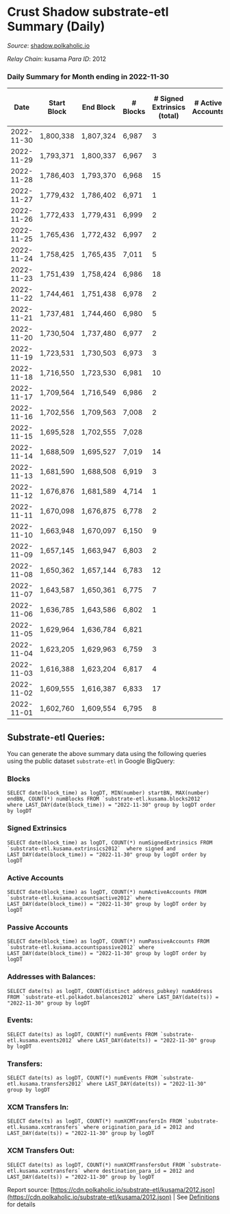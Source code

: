 # Crust Shadow substrate-etl Summary (Daily)

_Source_: [shadow.polkaholic.io](https://shadow.polkaholic.io)

*Relay Chain*: kusama
*Para ID*: 2012



### Daily Summary for Month ending in 2022-11-30


| Date | Start Block | End Block | # Blocks | # Signed Extrinsics (total) | # Active Accounts | # Passive | # New | # Addresses with Balances | # Events | # Transfers | # XCM Transfers In | # XCM Transfers Out | Issues | 
| ---- | ----------- | --------- | -------- | --------------------------- | ----------------- | --------- | ----- | ------------------------- | -------- | ----------- | ------------------ | ------------------- | ------ |
| 2022-11-30 | 1,800,338 | 1,807,324 | 6,987 | 3 |  |  |  | 1,695 | 14,003 | 3 ($21.24) | 1 ($2.25) |   |  |
| 2022-11-29 | 1,793,371 | 1,800,337 | 6,967 | 3 |  |  |  | 1,692 | 13,958 | 3 ($135.92) |   | 1 ($59.70) |  |
| 2022-11-28 | 1,786,403 | 1,793,370 | 6,968 | 15 |  |  |  | 1,691 | 14,074 | 12 ($356.71) | 7 ($59.57) | 9 ($117.44) |  |
| 2022-11-27 | 1,779,432 | 1,786,402 | 6,971 | 1 |  |  |  | 1,689 | 13,950 | 1 ($208.32) |   |   |  |
| 2022-11-26 | 1,772,433 | 1,779,431 | 6,999 | 2 |  |  |  | 1,689 | 14,017 | 2 ($1,065.65) |   |   |  |
| 2022-11-25 | 1,765,436 | 1,772,432 | 6,997 | 2 |  |  |  |  | 14,011 | 2 ($118.90) |   | 1 ($59.45) |  |
| 2022-11-24 | 1,758,425 | 1,765,435 | 7,011 | 5 |  |  |  |  | 14,064 | 3 ($15.52) | 2 ($0.34) | 2 ($0.33) |  |
| 2022-11-23 | 1,751,439 | 1,758,424 | 6,986 | 18 |  |  |  | 1,687 | 14,110 | 13 ($2,148.67) | 4 ($0.57) | 3 ($1.93) |  |
| 2022-11-22 | 1,744,461 | 1,751,438 | 6,978 | 2 |  |  |  | 1,681 | 13,986 | 2 ($121.08) | 3 ($131.92) |   |  |
| 2022-11-21 | 1,737,481 | 1,744,460 | 6,980 | 5 |  |  |  |  | 13,999 | 5 ($252.73) |   | 2 ($126.15) |  |
| 2022-11-20 | 1,730,504 | 1,737,480 | 6,977 | 2 |  |  |  |  | 13,970 | 2 ($124.71) |   | 1 ($62.36) |  |
| 2022-11-19 | 1,723,531 | 1,730,503 | 6,973 | 3 |  |  |  |  | 13,972 | 3 ($239.92) |   | 1 ($205.05) |  |
| 2022-11-18 | 1,716,550 | 1,723,530 | 6,981 | 10 |  |  |  |  | 14,039 | 10 ($1,067.09) |   | 5 ($658.74) |  |
| 2022-11-17 | 1,709,564 | 1,716,549 | 6,986 | 2 |  |  |  | 1,680 | 14,002 | 2 ($559.04) | 4 ($0.23) |   |  |
| 2022-11-16 | 1,702,556 | 1,709,563 | 7,008 | 2 |  |  |  | 1,680 | 14,032 | 2 ($13.05) |   |   |  |
| 2022-11-15 | 1,695,528 | 1,702,555 | 7,028 |  |  |  |  |  | 14,065 |   |   |   |  |
| 2022-11-14 | 1,688,509 | 1,695,527 | 7,019 | 14 |  |  |  |  | 14,132 | 1 ($39.61) |   |   |  |
| 2022-11-13 | 1,681,590 | 1,688,508 | 6,919 | 3 |  |  |  |  | 13,861 | 1 ($29.20) |   |   |  |
| 2022-11-12 | 1,676,876 | 1,681,589 | 4,714 | 1 |  |  |  |  | 9,438 | 1 ($1.04) |   | 1 ($1.04) |  |
| 2022-11-11 | 1,670,098 | 1,676,875 | 6,778 | 2 |  |  |  |  | 13,579 | 1 ($1.01) | 2 ($978.26) | 2 ($1.09) |  |
| 2022-11-10 | 1,663,948 | 1,670,097 | 6,150 | 9 |  |  |  |  | 13,132 | 214 ($466.74) | 8 ($2,055.87) | 4 ($213.07) |  |
| 2022-11-09 | 1,657,145 | 1,663,947 | 6,803 | 2 |  |  |  |  | 13,627 | 2 ($173.54) | 1 ($168.61) | 2 ($173.54) |  |
| 2022-11-08 | 1,650,362 | 1,657,144 | 6,783 | 12 |  |  |  |  | 13,659 | 7 ($6,789.98) |   |   |  |
| 2022-11-07 | 1,643,587 | 1,650,361 | 6,775 | 7 |  |  |  |  | 13,614 | 7 ($122.51) | 3 ($171.80) |   |  |
| 2022-11-06 | 1,636,785 | 1,643,586 | 6,802 | 1 |  |  |  |  | 13,618 | 1 ($0.45) | 1 ($3.26) | 1 ($0.45) |  |
| 2022-11-05 | 1,629,964 | 1,636,784 | 6,821 |  |  |  |  | 1,507 | 13,650 |   | 2 ($26.74) |   |  |
| 2022-11-04 | 1,623,205 | 1,629,963 | 6,759 | 3 |  |  |  |  | 13,543 | 2 ($18.00) |   |   |  |
| 2022-11-03 | 1,616,388 | 1,623,204 | 6,817 | 4 |  |  |  | 1,506 | 13,665 | 4 ($712.61) |   | 1 ($48.63) |  |
| 2022-11-02 | 1,609,555 | 1,616,387 | 6,833 | 17 |  |  |  | 1,506 | 13,809 | 12 ($73.08) | 4 ($0.86) | 4 ($4.28) |  |
| 2022-11-01 | 1,602,760 | 1,609,554 | 6,795 | 8 |  |  |  |  | 13,650 | 4 ($299.03) | 2 ($250.76) | 1 ($1.37) |  |

## Substrate-etl Queries:
You can generate the above summary data using the following queries using the public dataset `substrate-etl` in Google BigQuery:


### Blocks
```
SELECT date(block_time) as logDT, MIN(number) startBN, MAX(number) endBN, COUNT(*) numBlocks FROM `substrate-etl.kusama.blocks2012`  where LAST_DAY(date(block_time)) = "2022-11-30" group by logDT order by logDT
```


### Signed Extrinsics
```
SELECT date(block_time) as logDT, COUNT(*) numSignedExtrinsics FROM `substrate-etl.kusama.extrinsics2012`  where signed and LAST_DAY(date(block_time)) = "2022-11-30" group by logDT order by logDT
```


### Active Accounts
```
SELECT date(block_time) as logDT, COUNT(*) numActiveAccounts FROM `substrate-etl.kusama.accountsactive2012` where LAST_DAY(date(block_time)) = "2022-11-30" group by logDT order by logDT
```


### Passive Accounts
```
SELECT date(block_time) as logDT, COUNT(*) numPassiveAccounts FROM `substrate-etl.kusama.accountspassive2012` where LAST_DAY(date(block_time)) = "2022-11-30" group by logDT order by logDT
```


### Addresses with Balances:
```
SELECT date(ts) as logDT, COUNT(distinct address_pubkey) numAddress FROM `substrate-etl.polkadot.balances2012` where LAST_DAY(date(ts)) = "2022-11-30" group by logDT
```


### Events:
```
SELECT date(ts) as logDT, COUNT(*) numEvents FROM `substrate-etl.kusama.events2012` where LAST_DAY(date(ts)) = "2022-11-30" group by logDT
```


### Transfers:
```
SELECT date(ts) as logDT, COUNT(*) numEvents FROM `substrate-etl.kusama.transfers2012` where LAST_DAY(date(ts)) = "2022-11-30" group by logDT
```


### XCM Transfers In:
```
SELECT date(ts) as logDT, COUNT(*) numXCMTransfersIn FROM `substrate-etl.kusama.xcmtransfers` where origination_para_id = 2012 and LAST_DAY(date(ts)) = "2022-11-30" group by logDT
```


### XCM Transfers Out:
```
SELECT date(ts) as logDT, COUNT(*) numXCMTransfersOut FROM `substrate-etl.kusama.xcmtransfers` where destination_para_id = 2012 and LAST_DAY(date(ts)) = "2022-11-30" group by logDT
```



Report source: [https://cdn.polkaholic.io/substrate-etl/kusama/2012.json](https://cdn.polkaholic.io/substrate-etl/kusama/2012.json) | See [Definitions](/DEFINITIONS.md) for details
